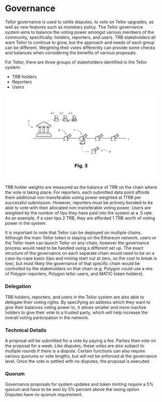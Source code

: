 # Governance

Tellor governance is used to settle disputes, to vote on Tellor upgrades, as well as new features such as monetary policy. The Tellor governance system aims to balance the voting power amongst various members of the community, specifically: holders, reporters, and users. TRB stakeholders all want Tellor to continue to grow, but the approach and needs of each group can be different. Weighting their votes differently can provide some checks and balances when considering the benefits of various proposals.

For Tellor, there are three groups of stakeholders identified in the Tellor system:

* TRB holders
* Reporters
* Users

![](<../../.gitbook/assets/2 (3)>)

TRB holder weights are measured as the balance of TRB on the chain where the vote is taking place. For reporters, each submitted data point affords them additional non-transferable voting power weighted at 1TRB per successful submission. However, reporters must be actively bonded to be able to vote with their allocated non-transferable voting power. Users are weighted by the number of tips they have paid into the system at a .5 rate. As an example, if a user tips 2 TRB, they are afforded 1 TRB worth of voting power in the system.

It is important to note that Tellor can be deployed on multiple chains. Although the main Tellor token is staying on the Ethereum network, users or the Tellor team can launch Tellor on any-chain, however the governance process would need to be handled using a different set up. The exact structure of the governance on each separate chain would need to be on a case-by-case basis (tips and mining start out at zero, so the cost to break is low), but most likely the governance of that specific chain would be controlled by the stakeholders on that chain (e.g. Polygon could use a mix of Polygon reporters, Polygon tellor users, and MATIC token holders).

### Delegation

TRB holders, reporters, and users in the Tellor system are also able to delegate their voting rights. By specifying an address which they want to give their balances voting power to, it allows smaller and more inactive holders to give their vote to a trusted party, which will help increase the overall voting participation in the network.

### Technical Details

A proposal will be submitted for a vote by paying a fee. Parties then vote on the proposal for a week. Like disputes, these votes are also subject to multiple rounds if there is a dispute. Certain functions can also require various quorums or vote lengths, but will not be enforced at the governance level. Once the vote is settled with no disputes, the proposal is executed.

### Quorum

Governance proposals for system updates and token minting require a 5% quorum and have to be won by 5% percent above the losing option. Disputes have no quorum requirement.
